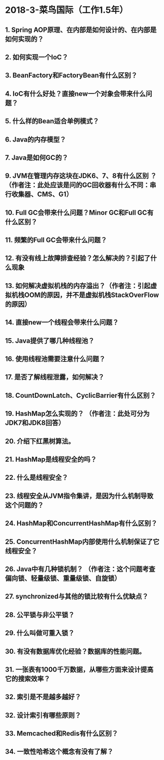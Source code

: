 # 2018-3-菜鸟国际（工作1.5年）

## 1. Spring AOP原理、在内部是如何设计的、在内部是如何实现的？ 

## 2. 如何实现一个IoC？ 

## 3. BeanFactory和FactoryBean有什么区别？ 

## 4. IoC有什么好处？直接new一个对象会带来什么问题？

## 5. 什么样的Bean适合单例模式？ 

## 6. Java的内存模型？ 

## 7. Java是如何GC的？ 

## 9. JVM在管理内存这块在JDK6、7、8有什么区别 ？（作者注：此处应该是问的GC回收器有什么不同：串行收集器、CMS、G1）

## 10. Full GC会带来什么问题？Minor GC和Full GC有什么区别？

## 11. 频繁的Full GC会带来什么问题？ 

## 12. 有没有线上故障排查经验？怎么解决的？引起了什么现象

## 13. 如何解决虚拟机栈的内存溢出？（作者注：引起虚拟机栈OOM的原因，并不是虚拟机栈StackOverFlow的原因）

## 14. 直接new一个线程会带来什么问题？ 

## 15. Java提供了哪几种线程池？ 

## 16. 使用线程池需要注意什么问题？ 

## 17. 是否了解线程泄露，如何解决？

## 18. CountDownLatch、CyclicBarrier有什么区别？ 

## 19. HashMap怎么实现的？ （作者注：此处可分为JDK7和JDK8回答）

## 20. 介绍下红黑树算法。 

## 21. HashMap是线程安全的吗？ 

## 22. 什么是线程安全？

## 23. 线程安全从JVM指令集讲，是因为什么机制导致这个问题的？ 

## 24. HashMap和ConcurrentHashMap有什么区别？

## 25. ConcurrentHashMap内部使用什么机制保证了它线程安全？ 

## 26. Java中有几种锁机制？ （作者注：这个问题考查偏向锁、轻量级锁、重量级锁、自旋锁）

## 27. synchronized与其他的锁比较有什么优缺点？ 

## 28. 公平锁与非公平锁？ 

## 29. 什么叫做可重入锁？ 

## 30. 有没有数据库优化经验？数据库的性能问题。 

## 31. 一张表有1000千万数据，从哪些方面来设计提高它的搜索效率？ 

## 32. 索引是不是越多越好？ 

## 32. 设计索引有哪些原则？ 

## 33. Memcached和Redis有什么区别？ 

## 34. 一致性哈希这个概念有没有了解？ 
